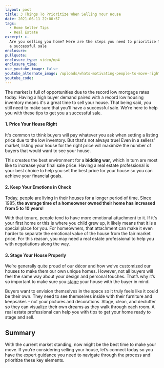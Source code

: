 ```yaml
---
layout: post
title: 3 Things To Prioritize When Selling Your House
date: 2021-06-11 22:00:57
tags:
  - Home Seller Tips
  - Real Estate
excerpt: >-
  Are you selling you home? Here are the steps you need to prioritize to ensure
  a successful sale
enclosure:
pullquote:
enclosure_type: video/mp4
enclosure_time:
use_youtube_image: false
youtube_alternate_image: /uploads/whats-motivating-people-to-move-right-now-4.png
youtube_code:
---
```

The market is full of opportunities due to the record low mortgage rates today. Having a high buyer demand paired with a record low housing inventory means it's a great time to sell your house. That being said, you still need to make sure that you'll have a successful sale. We're here to help you with these tips to get you a successful sale.

#### **1\. Price Your House Right**

It's common to think buyers will pay whatever you ask when setting a listing price due to the low inventory. But that's not always true\! Even in a sellers' market, listing your house for the right price will maximize the number of buyers that would want to see your house.&nbsp;

This creates the best environment for a **bidding war**, which in turn are most like to increase your final sale price. Having a real estate professional is your best choice to help you set the best price for your house so you can achieve your financial goals.

#### **2\. Keep Your Emotions in Check**

Today, people are living in their houses for a longer period of time. Since 1985, **the average time of a homeowner owned their home has increased from 5 to 10 years**\!&nbsp;

With that tenure, people tend to have more emotional attachment to it. If it's your first home or this is where you child grew up, it likely means that it is a special place for you. For homeowners, that attachment can make it even harder to separate the emotional value of the house from the fair market price. For this reason, you may need a real estate professional to help you with negotiations along the way.

#### **3\. Stage Your House Properly**

We’re generally quite proud of our décor and how we’ve customized our houses to make them our own unique homes. However, not all buyers will feel the same way about your design and personal touches. That’s why it’s so important to make sure you&nbsp;[stage](https://www.mykcm.com/2021/04/26/4-tips-to-maximize-the-sale-of-your-house/)&nbsp;your house with the buyer in mind.

Buyers want to envision themselves in the space so it truly feels like it could be their own. They need to see themselves inside with their furniture and keepsakes – not your pictures and decorations. Stage, clean, and declutter so they can visualize their own dreams as they walk through each room. A real estate professional can help you with tips to get your home ready to stage and sell.

## **Summary**

With the current market standing, now might be the best time to make your move. If you’re considering selling your house, let’s connect today so you have the expert guidance you need to navigate through the process and prioritize these key elements.
